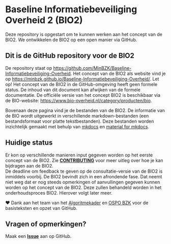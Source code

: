 # Baseline Informatiebeveiliging Overheid 2 (BIO2)
Deze repository is opgestart om te kunnen werken aan het concept van de BIO2. We ontwikkelen de BIO2 op een open manier via GitHub.

## Dit is de GitHub repository voor de BIO2
De repository staat op <https://github.com/MinBZK/Baseline-Informatiebeveiliging-Overheid>.
Het concept van de BIO2 als website vind je op <https://minbzk.github.io/Baseline-Informatiebeveiliging-Overheid/>.
Let op! Het concept van de BIO2 in de GitHub-omgeving heeft geen formele status. De inhoud van dit document kan afwijken van de formele documentatie.
De officiële versie van het concept BIO2 is beschikbaar via de BIO-website: <https://www.bio-overheid.nl/category/producten/bio>.

Bovenaan deze pagina vind je de bestanden van de BIO2. De informatie van de BIO wordt uitgewerkt in verschillende markdown-bestanden (een bestandsformaat voor platte tekstbestanden). Deze bestanden worden inzichtelijk gemaakt met behulp van [mkdocs](https://www.mkdocs.org/) en [material for mkdocs](https://squidfunk.github.io/mkdocs-material/).

## Huidige status
Er kon op verschillende manieren input gegeven worden op het eerste concept van de BIO2. Zie [__CONTRIBUTING__](https://github.com/MinBZK/Baseline-Informatiebeveiliging-Overheid/blob/main/CONTRIBUTING.md) voor meer uitleg over hoe je kan bijdragen aan de BIO2.<BR>
De deadline om feedback te geven op de consultatie-versie van de BIO2 is inmiddels voorbij. De BIO2 bevindt zich in een afrondende fase. Dat neemt niet weg dat er nog steeds opmerkingen of aanvullingen gegeven kunnen worden op het concept van de BIO2. Deze zullen behandeld worden in het onderhoudsproces BIO2. Hierover volgt later meer.

❤️ Dank aan het team van het [Algoritmekader](https://github.com/MinBZK/Algoritmekader/) en [OSPO BZK](https://www.digitaleoverheid.nl/nieuws/bzk-richt-open-source-program-office-op/) voor de basisteksten en opzet van GitHub.

## Vragen of opmerkingen?
Maak een [__Issue__](https://github.com/MinBZK/Baseline-Informatiebeveiliging-Overheid/issues) aan op GitHub.
